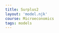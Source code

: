```yaml
---
title: Surplus2
layout: 'model.njk'
course: Microeconomics
tags: models
---
```

<script src="/assets/js/ev.js"></script>

<script defer>
const EdgeWorth = new EconVision();
    Surplus.setGraphs({
      "idDiv": "SurplusGraph",
      "height": "650px",
      "width": "100",
      "left": -25,
      "right": 150,
      "bottom": -15,
      "top": 100,
      "showGrid": false,
      "expressions": false,
      "keypad": false,
      "zoomFit": true,
      "settingsMenu": false,
      "showXAxis": true,
      "showYAxis": true,
      "xAxisLabel": "Q(units)       ",
      "yAxisLabel": "P($)"
    });
    //Price Function
    Surplus.addFuncInput({idDiv:'PFunction', title:'Price Function for the firm', func:'f\_{p}\\left(Q\\right)', latex:'60-0.5Q', constraint:'\\left\\{Q\\ge0\\right\\}', listGraphs:\[0]});

    //MC

    Surplus.addFuncInput({idDiv:'MCFunction', title:'Marginal Cost Function for the firm', func:'f\_{mc}\\left(Q\\right)', latex:'\\frac{Q}{2}', constraint:'\\left\\{Q\\ge0\\right\\}', color:'#6042a6', listGraphs:\[0]});

    //P~MC

    Surplus.addExpression({idDiv:"PMCQOptimal", latex:"f\_{p}\\left(Q\_{opt}\\right)\\sim f\_{mc}\\left(Q\_{opt}\\right)", listGraphs:\[0]});

    Surplus.addExpression({idDiv:"PriceOptimal", latex:"P\_{opt}=f\_{p}\\left(Q\_{opt}\\right)", listGraphs:\[0]});

    //Optimal Supply&Demand

    Surplus.addExpression({idDiv:"OptimalQ", latex:"x=Q\_{opt}\\left\\{0<y<P\_{opt}\\right\\}", color:'gray', lineStyle:Desmos.Styles.DASHED, lineWidth:"0.9", listGraphs:\[0]});

    Surplus.addExpression({idDiv:"OptimalP", latex:"y=P\_{opt}\\left\\{0<x<Q\_{opt}\\right\\}", color:'gray', lineStyle:Desmos.Styles.DASHED, lineWidth:"0.9", listGraphs:\[0]});

    ////roundoptimal

    Surplus.addExpression({idDiv:"OptimalRoundQ", latex:"Q\_{opt2}=\\frac{\\operatorname{round}\\left(Q\_{opt}\\cdot100\\right)}{100}", color:'gray', listGraphs:\[0]});

    Surplus.addExpression({idDiv:"OptimalRoundP", latex:"P\_{opt2}=\\frac{\\operatorname{round}\\left(P\_{opt}\\cdot100\\right)}{100}", color:'gray', listGraphs:\[0]});

    Surplus.setValue({idDiv:"OptimalRoundQDisplay", latex:"Q\_{opt2}", listGraphs:\[0]});

    Surplus.setValue({idDiv:"OptimalRoundPDisplay", latex:"P\_{opt2}", listGraphs:\[0]});

    Surplus.addLabel({idDiv:'OptimalPoint', latex:'\\left(Q\_{opt},P_{opt}\\right)', color:'gray', label:'Market Clearing (${Q_opt2}, $${P\_opt2})', labelOrientation:Desmos.LabelOrientations.RIGHT, listGraphs:\[0]});

    //Select Option

    Surplus.addSelectInput({idDiv: "SurplusSelectInput", item: "Quota",	listGroup: \["QuotaQSlider", "QuotaQLabel", "QuotaSPDashedX", "QuotaSPDashedDemandY", "QuotaSPDashedSupplyY", "QuotaPriceDemand", "PriceQuotaSupplyRound", "QuotaPriceSupply", "ShadedCSPlusQuota", "ShadedPSPlusQuota"], listGraphs: \[0]});

    Surplus.addSelectInput({idDiv:"SurplusSelectInput", item:"Price Ceiling", listGroup:\["PriceCeilingSlider", "PriceCeillingLabel", "QuantityCeillingLabel", "MCPriceCeiling", "PriceCeilingDashedX", "PriceCeilingDashedY", "PriceCeilingDemandFun", "ShadedCSPlusPriceCeiling", "PriceCeilingSupplyFun", "ShadedPSPlusPriceCeiling"], listGraphs:\[0]});

    Surplus.addSelectInput({idDiv: "SurplusSelectInput", item: "Tax Per Unit", listGroup: \["TaxPerUnitSlider", "TaxPriceSupplyLabel", "TaxPriceDemandLabel", "TaxQuantatityLabel", "TaxDashedX", "TaxDashedDemandY", "TaxDashedSupplyY", "ShadedTaxCS", "ShadedTaxPS", "ShadedTaxDWL", "ShadedTaxGS"], listGraphs: \[0]});

    Surplus.addSelectInput({idDiv: "SurplusSelectInput", item: "Subsidy Per Unit", listGroup: \["subPerUnitSlider", "subPriceSupplyLabel", "subPriceDemandLabel", "subQuantatityLabel", "subDashedX", "subDashedDemandY", "subDashedSupplyY", "ShadedsubCS", "ShadedsubPS", "ShadedsubDWL", "ShadedsubGS","ShadedExpGS","ShadedExpGSSwitch"], listGraphs: \[0]});

    //Quota

    Surplus.addSliderInput({idDiv:"QuotaQSlider", title:"Quota", latex:"Q\_{q}", min:0, max:'Q\_{opt}', step:1, defaultValue:50, listGraphs:\[0]});

    Surplus.addLabel({idDiv:'QuotaQLabel', latex:'\\left(Q\_{q},0\\right)', color:'#c74440', label:'${Q\_q}', dragMode:Desmos.DragModes.X, labelOrientation:Desmos.LabelOrientations.BELOW, listGraphs:\[0]});

    Surplus.addExpression({idDiv:"PriceQuotaDemand", latex:"P\_{qD}=f\_{p}\\left(Q\_{q}\\right)", hidden:true, listGraphs:\[0]});

    Surplus.addExpression({idDiv:"PriceQuotaSupply", latex:"P\_{qS}=f\_{mc}\\left(Q\_{q}\\right)", hidden:true, listGraphs:\[0]});

    Surplus.addExpression({idDiv:"QuotaSPDashedX", latex:"x=Q\_{q}\\left\\{0<y<P\_{qD}\\right\\}", color:'#c74440', lineStyle:Desmos.Styles.DASHED, lineWidth:"0.9", listGraphs:\[0]});

    Surplus.addExpression({idDiv:"QuotaSPDashedDemandY", latex:"y=P\_{qD}\\left\\{0<x<Q\_{q}\\right\\}", color:'#c74440', lineStyle:Desmos.Styles.DASHED, lineWidth:"0.9", listGraphs:\[0]});

    Surplus.addExpression({idDiv:"QuotaSPDashedSupplyY", latex:"y=P\_{qS}\\left\\{0<x<Q\_{q}\\right\\}", color:'#c74440', lineStyle:Desmos.Styles.DASHED, lineWidth:"0.9", listGraphs:\[0]});

    Surplus.addExpression({idDiv:"PriceQuotaDemandRound", hidden:true, latex:"P\_{qD2}=\\frac{\\operatorname{round}\\left(P\_{qD}\\cdot100\\right)}{100}", color:'gray', listGraphs:\[0]});

    Surplus.addLabel({idDiv:'QuotaPriceDemand', hidden:true, latex:'\\left(0,P\_{qD}\\right)', color:'#c74440', label:'$${P\_qD2}', labelOrientation:Desmos.LabelOrientations.LEFT, listGraphs:\[0]});

    Surplus.addExpression({idDiv:"PriceQuotaSupplyRound", hidden:true, latex:"P\_{qS2}=\\frac{\\operatorname{round}\\left(P\_{qS}\\cdot100\\right)}{100}", color:'gray', listGraphs:\[0]});

    Surplus.addLabel({idDiv:'QuotaPriceSupply', latex:'\\left(0,P\_{qS}\\right)', color:'#c74440', label:'$${P\_qS2}', labelOrientation:Desmos.LabelOrientations.LEFT, listGraphs:\[0]});

    Surplus.addExpression({idDiv:"TotalConsumerSPFunc", latex:"f\_{tCS}\\left(x\\right)=\\left\\{0\\le x\\le Q\_{q}:f'\_{p}\\left(x\\right)x+f\_{p}\\left(0\\right)\\right\\}", color:'gray', hidden:true, listGraphs:\[0]});

    Surplus.addExpression({idDiv:"ShadedCSPlusQuota", latex:"P\_{qD}\\le y\\le f\_{tCS}\\left(x\\right)", color:'#388c46', lineStyle:Desmos.Styles.DASHED, lineWidth:"0", listGraphs:\[0]});

    Surplus.addExpression({idDiv:"TotalProducerSPFunc", latex:"f\_{tPS}\\left(x\\right)=\\left\\{0\\le x\\le Q\_{q}:f'\_{mc}\\left(x\\right)x+f\_{mc}\\left(0\\right)\\right\\}", color:'gray', hidden:true, listGraphs:\[0]});

    Surplus.addExpression({idDiv:"ShadedPSPlusQuota", hidden:false, latex:"f\_{tPS}\\left(x\\right)\\le y\\le P\\ \_{qD}", color:'#2d70b3', lineStyle:Desmos.Styles.DASHED, lineWidth:"0", listGraphs:\[0]});

    //Price Ceiling

    Surplus.addSliderInput({idDiv:"PriceCeilingSlider", title:"Price Ceiling", latex:"P\_{ceiling}", min:'f\_{mc}\\left(0\\right)', max:'P\_{opt}', step:'0.01', defaultValue:5, listGraphs:\[0]});

    Surplus.addLabel({idDiv:'PriceCeillingLabel', latex:'\\left(0,P_{ceiling}\\right)', color:'#c74440', label:'$${P\_ceiling}', dragMode:Desmos.DragModes.Y, labelOrientation:Desmos.LabelOrientations.LEFT, listGraphs:\[0]});

    Surplus.addLabel({idDiv:'QuantityCeillingLabel', latex:'\\left(Q\_{ceiling},0\\right)', color:'#c74440', label:'${Q\_ceiling}', labelOrientation:Desmos.LabelOrientations.BELOW, listGraphs:\[0]});

    Surplus.addExpression({idDiv:"MCPriceCeiling", latex:"f\_{mc}\\left(Q\_{ceiling}\\right)\\sim P\_{ceiling}", color:'#c74440', listGraphs:\[0]});

    Surplus.addExpression({idDiv:"PriceCeilingDashedX", latex:"x=Q\_{ceiling}\\left\\{0<y<f\_{p}\\left(Q\_{ceiling}\\right)\\right\\}", color:'#c74440', lineStyle:Desmos.Styles.DASHED, lineWidth:"0.9", listGraphs:\[0]});

    Surplus.addExpression({idDiv:"PriceCeilingDashedY", latex:"y=P\_{ceiling}\\left\\{0<x<Q\_{ceiling}\\right\\}", color:'#c74440', lineStyle:Desmos.Styles.DASHED, lineWidth:"0.9", listGraphs:\[0]});

    Surplus.addExpression({idDiv:"PriceCeilingDemandFun", latex:"f\_{tcCS}\\left(x\\right)=\\left\\{0\\le x\\le Q\_{ceiling}:f\_{p}'\\left(x\\right)x+f\_{p}\\left(0\\right)\\right\\}", hidden:true, listGraphs:\[0]});

    Surplus.addExpression({idDiv:"ShadedCSPlusPriceCeiling", latex:"P\_{ceiling}\\le y\\le f\_{tcCS}\\left(x\\right)", color:'#388c46', lineStyle:Desmos.Styles.DASHED, lineWidth:"0", listGraphs:\[0]});

    Surplus.addExpression({idDiv:"PriceCeilingSupplyFun", latex:"f\_{tcPS}\\left(x\\right)=\\left\\{0\\le x\\le Q\_{ceiling}:f'\_{mc}\\left(x\\right)x+f\_{mc}\\left(0\\right)\\right\\}", color:'gray', hidden:true, listGraphs:\[0]});

    Surplus.addExpression({idDiv:"ShadedPSPlusPriceCeiling", latex:"f\_{tcPS}\\left(x\\right)\\le y\\le P\_{ceiling}", color:'#2d70b3', lineStyle:Desmos.Styles.DASHED, lineWidth:"0", listGraphs:\[0]});

    //Tax

    Surplus.addSliderInput({idDiv:"TaxPerUnitSlider", title:"Tax", latex:"P\_{tax}", min:0, max:'P\_{opt}', step:'0.01', defaultValue:5, listGraphs:\[0]});

    Surplus.addExpression({idDiv:"TaxInverseSupply", latex:"g\_{s}\\left(P\\right)=f\_{mc}\\left(P\\right)+P\_{tax}", color:'#6042a6', hidden:true, listGraphs:\[0]});

    Surplus.addExpression({idDiv:"TaxInverseDemand", latex:"g\_{d}\\left(P\\right)=f\_{p}\\left(P\\right)", color:'#6042a6', hidden:true, listGraphs:\[0]});

    Surplus.addExpression({idDiv:"TaxComputeOptimalQ", latex:"g\_{s}\\left(Q\_{sopt}\\right)\\sim g\_{d}\\left(Q\_{sopt}\\right)", color:'#6042a6', hidden:true, listGraphs:\[0]});

    Surplus.addExpression({idDiv:"TaxComputeOptimalQ2", latex:"Q\_{sopt2}=\\operatorname{round}\\left(Q\_{sopt},2\\right)", color:'#6042a6', hidden:true, listGraphs:\[0]});

    Surplus.addExpression({idDiv:"TaxComputePriceDemand", latex:"p\_{dtax}=g\_{d}\\left(Q\_{sopt}\\right)", color:'#6042a6', hidden:true, listGraphs:\[0]});

    Surplus.addExpression({idDiv:"TaxComputePriceDemand2", latex:"p\_{dtax2}=\\frac{\\operatorname{round}\\left(p\_{dtax}\\cdot10^{2}\\right)}{10^{2}}", color:'#6042a6', hidden:true, listGraphs:\[0]});

    Surplus.addExpression({idDiv:"TaxComputePriceSupply", latex:"p\_{stax}=p\_{dtax}-P\_{tax}", color:'#6042a6', hidden:true, listGraphs:\[0]});

    Surplus.addExpression({idDiv:"TaxComputePriceSupply2", latex:"p\_{stax2}=\\frac{\\operatorname{round}\\left(p\_{stax}\\cdot10^{2}\\right)}{10^{2}}", color:'#6042a6', hidden:true, listGraphs:\[0]});

    Surplus.addLabel({idDiv:'TaxPriceSupplyLabel', latex:'\\left(0,p\_{stax}\\right)', color:'#c74440', label:'\`P\_{S}\`($${p\_{stax2}})', dragMode:Desmos.DragModes.Y, labelOrientation:Desmos.LabelOrientations.LEFT, listGraphs:\[0]});

    Surplus.addLabel({idDiv:'TaxPriceDemandLabel', latex:'\\left(0,p\_{dtax}\\right)', color:'#c74440', label:'\`P\_{D}\`($${p\_{dtax2}})', dragMode:Desmos.DragModes.Y, labelOrientation:Desmos.LabelOrientations.LEFT, listGraphs:\[0]});

    Surplus.addLabel({idDiv:'TaxQuantatityLabel', latex:'\\left(Q\_{sopt},0\\right)', color:'#c74440', label:'${Q\_{sopt2}}', dragMode:Desmos.DragModes.X, labelOrientation:Desmos.LabelOrientations.BELOW, listGraphs:\[0]});

    Surplus.addExpression({idDiv:"TaxDashedX", latex:"x=Q\_{sopt}\\left\\{0<y<p\_{dtax}\\right\\}", color:'#c74440', lineStyle:Desmos.Styles.DASHED, lineWidth:"0.9", listGraphs:\[0]});

    Surplus.addExpression({idDiv:"TaxDashedDemandY", latex:"y=p\_{dtax}\\left\\{0<x<Q\_{sopt}\\right\\}", color:'#c74440', lineStyle:Desmos.Styles.DASHED, lineWidth:"0.9", listGraphs:\[0]});

    Surplus.addExpression({idDiv:"TaxDashedSupplyY", latex:"y=p\_{stax}\\left\\{0<x<Q\_{sopt}\\right\\}", color:'#c74440', lineStyle:Desmos.Styles.DASHED, lineWidth:"0.9", listGraphs:\[0]});

    Surplus.addExpression({idDiv:"TaxCSFun", latex:"f\_{sgCS}\\left(x\\right)=\\left\\{0\\le x\\le Q\_{sopt}:f\_{p}'\\left(x\\right)x+f\_{p}\\left(0\\right)\\right\\}", hidden:true, listGraphs:\[0]});

    Surplus.addExpression({idDiv:"ShadedTaxCS", latex:"p\_{dtax}\\le y\\le f\_{sgCS}\\left(x\\right)", color:'#388c46', lineStyle:Desmos.Styles.DASHED, lineWidth:"0", listGraphs:\[0]});

    Surplus.addExpression({idDiv:"TaxPSFun", latex:"f\_{sgPS}\\left(x\\right)=\\left\\{0\\le x\\le Q\_{sopt}:f\_{mc}'\\left(x\\right)x+f\_{mc}\\left(0\\right)\\right\\}", color:'gray', hidden:true, listGraphs:\[0]});

    Surplus.addExpression({idDiv:"ShadedTaxPS", latex:"f\_{sgPS}\\left(x\\right)\\le y\\le p\_{stax}", color:'#2d70b3', lineStyle:Desmos.Styles.DASHED, lineWidth:"0", listGraphs:\[0]});

    Surplus.addExpression({idDiv:"ShadedTaxDWL", latex:"x\\ge Q\_{opt}\\left\\{f'\_{p}\\left(x\\right)x+f\_{p}\\left(0\\right)\\le y\\le f\_{mc}'\\left(x\\right)x\\right\\}\\left\\{x<Q\_{sopt}\\right\\}", color:'#c74440', lineStyle:Desmos.Styles.DASHED, lineWidth:"0", listGraphs:\[0]});

    Surplus.addExpression({idDiv:"ShadedTaxGS", latex:"y\\le p\_{dtax}\\left\\{0\\le x\\le Q\_{sopt}\\right\\}\\left\\{f\_{p}\\left(x\\right)\\ge y\\ge p\_{stax}\\right\\}", color:'#fa7e19', lineStyle:Desmos.Styles.DASHED, lineWidth:"0", listGraphs:\[0]});

    //Subsidy

    Surplus.addExpression({idDiv:"findYintercept", latex:"P\_{yint}=f\_{p}(0)", color:'#6042a6', hidden:true, listGraphs:\[0]});

    Surplus.addSliderInput({idDiv:"subPerUnitSlider", title:"sub", latex:"P\_{sub}", min:0, max:'P\_{yint}', step:'0.01', defaultValue:5, listGraphs:\[0]});

    Surplus.addExpression({idDiv:"subInverseSupply", latex:"s\_{s}\\left(P\\right)=f\_{mc}\\left(P\\right)-P\_{sub}", color:'#6042a6', hidden:true, listGraphs:\[0]});

    Surplus.addExpression({idDiv:"subInverseDemand", latex:"s\_{d}\\left(P\\right)=f\_{p}\\left(P\\right)", color:'#6042a6', hidden:true, listGraphs:\[0]});

    Surplus.addExpression({idDiv:"subComputeOptimalQ", latex:"s\_{s}\\left(\\theta\_{sopt}\\right)\\sim s\_{d}\\left(\\theta\_{sopt}\\right)", color:'#6042a6', hidden:true, listGraphs:\[0]});

    Surplus.addExpression({idDiv:"subComputeOptimalQ2", latex:"\\theta\_{sopt2}=\\operatorname{round}\\left(\\theta\_{sopt},2\\right)", color:'#6042a6', hidden:true, listGraphs:\[0]});

    Surplus.addExpression({idDiv:"subComputePriceDemand", latex:"p\_{dsub}=s\_{s}\\left(\\theta\_{sopt}\\right)", color:'#6042a6', hidden:true, listGraphs:\[0]});

    Surplus.addExpression({idDiv:"subComputePriceDemand2", latex:"p\_{dsub2}=\\frac{\\operatorname{round}\\left(p\_{dsub}\\cdot10^{2}\\right)}{10^{2}}", color:'#6042a6', hidden:true, listGraphs:\[0]});

    Surplus.addExpression({idDiv:"subComputePriceSupply", latex:"p\_{ssub}=p\_{dsub}+P\_{sub}", color:'#6042a6', hidden:true, listGraphs:\[0]});

    Surplus.addExpression({idDiv:"subComputePriceSupply2", latex:"p\_{ssub2}=\\frac{\\operatorname{round}\\left(p\_{ssub}\\cdot10^{2}\\right)}{10^{2}}", color:'#6042a6', hidden:true, listGraphs:\[0]});

    Surplus.addLabel({idDiv:'subPriceSupplyLabel', latex:'\\left(0,p\_{ssub}\\right)', color:'#c74440', label:'\`P\_{S}\`($${p\_{ssub2}})', dragMode:Desmos.DragModes.Y, labelOrientation:Desmos.LabelOrientations.LEFT, listGraphs:\[0]});

    Surplus.addLabel({idDiv:'subPriceDemandLabel', latex:'\\left(0,p\_{dsub}\\right)', color:'#c74440', label:'\`P\_{D}\`($${p\_{dsub2}})', dragMode:Desmos.DragModes.Y, labelOrientation:Desmos.LabelOrientations.LEFT, listGraphs:\[0]});

    Surplus.addLabel({idDiv:'subQuantatityLabel', latex:'\\left(\\theta\_{sopt},0\\right)', color:'#c74440', label:'${\\theta\_{sopt2}}', dragMode:Desmos.DragModes.X, labelOrientation:Desmos.LabelOrientations.BELOW, listGraphs:\[0]});

    Surplus.addExpression({idDiv:"subDashedX", latex:"x=\\theta\_{sopt}\\left\\{0<y<p\_{dsub}\\right\\}", color:'#c74440', lineStyle:Desmos.Styles.DASHED, lineWidth:"0.9", listGraphs:\[0]});

    Surplus.addExpression({idDiv:"subDashedDemandY", latex:"y=p\_{dsub}\\left\\{0<x<\\theta\_{sopt}\\right\\}", color:'#c74440', lineStyle:Desmos.Styles.DASHED, lineWidth:"0.9", listGraphs:\[0]});

    Surplus.addExpression({idDiv:"subDashedSupplyY", latex:"y=p\_{ssub}\\left\\{0<x<\\theta\_{sopt}\\right\\}", color:'#c74440', lineStyle:Desmos.Styles.DASHED, lineWidth:"0.9", listGraphs:\[0]});

    Surplus.addExpression({idDiv:"subCSFun", latex:"k\_{sgCS}\\left(x\\right)=\\left\\{0\\le x\\le \\theta\_{sopt}:f\_{p}'\\left(x\\right)x+f\_{p}\\left(0\\right)\\right\\}", hidden:true, listGraphs:\[0]});

    Surplus.addExpression({idDiv:"ShadedsubCS", latex:"p\_{dsub}\\le y\\le k\_{sgCS}\\left(x\\right)", color:'#388c46', lineStyle:Desmos.Styles.DASHED, lineWidth:"0", listGraphs:\[0]});

    Surplus.addExpression({idDiv:"subPSFun", latex:"k\_{sgPS}\\left(x\\right)=\\left\\{0\\le x\\le \\theta\_{sopt}:f\_{mc}'\\left(x\\right)x+f\_{mc}\\left(0\\right)\\right\\}", color:'gray', hidden:true, listGraphs:\[0]});

    Surplus.addExpression({idDiv:"ShadedsubPS", latex:"k\_{sgPS}\\left(x\\right)\\le y\\le p\_{ssub}", color:'#2d70b3', lineStyle:Desmos.Styles.DASHED, lineWidth:"0", listGraphs:\[0]});

    Surplus.addExpression({idDiv:"ShadedsubDWL", latex:"x\\ge P\_{opt}\\left\\{f'\_{p}\\left(x\\right)x+f\_{p}\\left(0\\right)\\le y\\le f\_{mc}'\\left(x\\right)x\\right\\}\\left\\{x<\\theta\_{sopt}\\right\\}", color:'#c74440', lineStyle:Desmos.Styles.DASHED, lineWidth:"0", listGraphs:\[0]});

    Surplus.addExpression({idDiv:"ShadedsubGS", latex:"y\\le p\_{dsub}\\left\\{0\\le x\\le \\theta\_{sopt}\\right\\}\\left\\{f\_{p}\\left(x\\right)\\ge y\\ge p\_{ssub}\\right\\}", color:'#fa7e19', lineStyle:Desmos.Styles.DASHED, lineWidth:"0", listGraphs:\[0]});


    //Government Expenditure

    Surplus.addExpression({idDiv:"ShadedExpGS", latex:"p\_{dsub}\\le y\\le p\_{ssub}\\left\\{0\\le x\\le \\theta\_{sopt}\\right\\}", color:'#fa7e19', hidden:false, lineStyle:Desmos.Styles.DASHED, lineWidth:"0", listGraphs:\[0]});

    Surplus.addSwitchInput({idDiv:"ShadedExpGSSwitch", title:"Display Government Expenditures", hideToggle:true, idDivs:\["ShadedExpGS"], listGraphs:\[0]});


    Surplus.setInstructions({

    title: "Price Function",

    content: '<b>Input the price function for the firm.</b> Make sure P is a function of Q, such that Q shows on the right hand side of the equation.\

    <br> \\theory{"Finding the Price Function for the Firm","The problem set question may not give you the function directly, but instead, give you the slope of the demand curve %%\\frac{dQ}{dP}%% and a point on the curve (usually the equilibrium quantity and equilibrium price). You will need to use the slope and the point on the curve to derive the market demand function. To do this, first recognize that the slope of the demand curve is the %%\\frac{dQ}{dP}%%, which tells us that %%Q%% is on the left hand side of the expression. For instance, let us say that the question tells us that the slope of the demand curve %%\\frac{dQ}{dP}%% is -10. Then the expression we have is as follows: %%Q=-10P+c%%, where %%c%% is the intercept. The question also gives us the equilibrium quantity and price (200, 20). Substituting (200, 20) into the expression, we have that %%200=-10(20)+c%%. We can solve for %%c=400%%. Now, we need to rearrange the expression to get the price function for the firm %%P(Q)%%, where %%P%% is a function of %%Q%%. Bring %%P%% to the left hand side of the equation and simplify the terms. The price function for the firm is hence %%P=40-\\frac{Q}{10}%%. This is what you should input into the calculator."}'

    });


    Surplus.setInstructions({
      title: "Marginal Cost",
      content: '<b>Input the marginal cost function for the firm C(Q).</b> Make sure C is a function of Q, such that Q shows on the right hand side of the equation. \\tip{"You may need to follow the same procedure as explained in the previous step to derive the marginal cost function of the firm from the parameters given in the question."}'
    });


    Surplus.setInstructions({
      title: "Drop down selection",
      content: '<b>Choose the intervention you would like to study from the drop-down list.</b> You can choose between a quota, a price ceiling, a per-unit subsidy, or a per-unit tax.'
    });


    Surplus.setInstructions({
      title: "Adjusting intervention",
      content: '<b>Input the value of the quota/price ceiling/subsidy/tax.</b> The graph will automatically display the consumer surplus in green, the producer surplus in blue, and the government surplus (if any) in orange. In the specific case of a subsidy, the deadweight loss will be displayed in red.\
      \\tip{"For quota and price ceiling, you can also change the value of the quota/ price ceiling by clicking and dragging the enlarged red label that shows the quota/ price ceiling on the graph itself."}'
    });



    Surplus.setCreators({
      title: "Developer",
      name: "Radi",
      school: "GS’23"
    });

    Surplus.setCreators({
      title: "Editor",
      name: "Kyla",
      school: "CC’24"
    });


    Surplus.setScriptPackage({'replaceExp':true,'replaceLatex':true,'replaceTip':true,'replaceTheory':true,'refresh':true});
      </script>